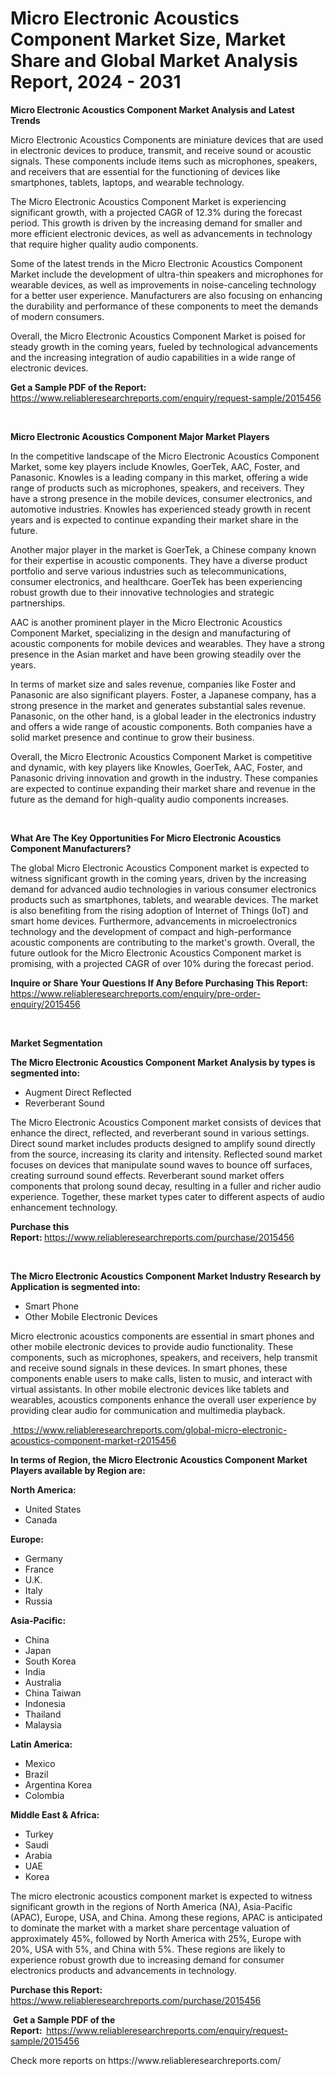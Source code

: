 <p><h1>Micro Electronic Acoustics Component Market Size, Market Share and Global Market Analysis Report, 2024 - 2031</h1></p><p><strong>Micro Electronic Acoustics Component Market Analysis and Latest Trends</strong></p>
<p><p>Micro Electronic Acoustics Components are miniature devices that are used in electronic devices to produce, transmit, and receive sound or acoustic signals. These components include items such as microphones, speakers, and receivers that are essential for the functioning of devices like smartphones, tablets, laptops, and wearable technology.</p><p>The Micro Electronic Acoustics Component Market is experiencing significant growth, with a projected CAGR of 12.3% during the forecast period. This growth is driven by the increasing demand for smaller and more efficient electronic devices, as well as advancements in technology that require higher quality audio components.</p><p>Some of the latest trends in the Micro Electronic Acoustics Component Market include the development of ultra-thin speakers and microphones for wearable devices, as well as improvements in noise-canceling technology for a better user experience. Manufacturers are also focusing on enhancing the durability and performance of these components to meet the demands of modern consumers.</p><p>Overall, the Micro Electronic Acoustics Component Market is poised for steady growth in the coming years, fueled by technological advancements and the increasing integration of audio capabilities in a wide range of electronic devices.</p></p>
<p><strong>Get a Sample PDF of the Report:&nbsp;</strong> <a href="https://www.reliableresearchreports.com/enquiry/request-sample/2015456">https://www.reliableresearchreports.com/enquiry/request-sample/2015456</a></p>
<p>&nbsp;</p>
<p><strong>Micro Electronic Acoustics Component Major Market Players</strong></p>
<p><p>In the competitive landscape of the Micro Electronic Acoustics Component Market, some key players include Knowles, GoerTek, AAC, Foster, and Panasonic. Knowles is a leading company in this market, offering a wide range of products such as microphones, speakers, and receivers. They have a strong presence in the mobile devices, consumer electronics, and automotive industries. Knowles has experienced steady growth in recent years and is expected to continue expanding their market share in the future.</p><p>Another major player in the market is GoerTek, a Chinese company known for their expertise in acoustic components. They have a diverse product portfolio and serve various industries such as telecommunications, consumer electronics, and healthcare. GoerTek has been experiencing robust growth due to their innovative technologies and strategic partnerships.</p><p>AAC is another prominent player in the Micro Electronic Acoustics Component Market, specializing in the design and manufacturing of acoustic components for mobile devices and wearables. They have a strong presence in the Asian market and have been growing steadily over the years.</p><p>In terms of market size and sales revenue, companies like Foster and Panasonic are also significant players. Foster, a Japanese company, has a strong presence in the market and generates substantial sales revenue. Panasonic, on the other hand, is a global leader in the electronics industry and offers a wide range of acoustic components. Both companies have a solid market presence and continue to grow their business.</p><p>Overall, the Micro Electronic Acoustics Component Market is competitive and dynamic, with key players like Knowles, GoerTek, AAC, Foster, and Panasonic driving innovation and growth in the industry. These companies are expected to continue expanding their market share and revenue in the future as the demand for high-quality audio components increases.</p></p>
<p>&nbsp;</p>
<p><strong>What Are The Key Opportunities For Micro Electronic Acoustics Component Manufacturers?</strong></p>
<p><p>The global Micro Electronic Acoustics Component market is expected to witness significant growth in the coming years, driven by the increasing demand for advanced audio technologies in various consumer electronics products such as smartphones, tablets, and wearable devices. The market is also benefiting from the rising adoption of Internet of Things (IoT) and smart home devices. Furthermore, advancements in microelectronics technology and the development of compact and high-performance acoustic components are contributing to the market's growth. Overall, the future outlook for the Micro Electronic Acoustics Component market is promising, with a projected CAGR of over 10% during the forecast period.</p></p>
<p><strong>Inquire or Share Your Questions If Any Before Purchasing This Report:</strong> <a href="https://www.reliableresearchreports.com/enquiry/pre-order-enquiry/2015456">https://www.reliableresearchreports.com/enquiry/pre-order-enquiry/2015456</a></p>
<p>&nbsp;</p>
<p><strong>Market Segmentation</strong></p>
<p><strong>The Micro Electronic Acoustics Component Market Analysis by types is segmented into:</strong></p>
<p><ul><li>Augment Direct Reflected</li><li>Reverberant Sound</li></ul></p>
<p><p>The Micro Electronic Acoustics Component market consists of devices that enhance the direct, reflected, and reverberant sound in various settings. Direct sound market includes products designed to amplify sound directly from the source, increasing its clarity and intensity. Reflected sound market focuses on devices that manipulate sound waves to bounce off surfaces, creating surround sound effects. Reverberant sound market offers components that prolong sound decay, resulting in a fuller and richer audio experience. Together, these market types cater to different aspects of audio enhancement technology.</p></p>
<p><strong>Purchase this Report:&nbsp;</strong><a href="https://www.reliableresearchreports.com/purchase/2015456">https://www.reliableresearchreports.com/purchase/2015456</a></p>
<p>&nbsp;</p>
<p><strong>The Micro Electronic Acoustics Component Market Industry Research by Application is segmented into:</strong></p>
<p><ul><li>Smart Phone</li><li>Other Mobile Electronic Devices</li></ul></p>
<p><p>Micro electronic acoustics components are essential in smart phones and other mobile electronic devices to provide audio functionality. These components, such as microphones, speakers, and receivers, help transmit and receive sound signals in these devices. In smart phones, these components enable users to make calls, listen to music, and interact with virtual assistants. In other mobile electronic devices like tablets and wearables, acoustics components enhance the overall user experience by providing clear audio for communication and multimedia playback.</p></p>
<p><a href="https://www.reliableresearchreports.com/global-micro-electronic-acoustics-component-market-r2015456">&nbsp;https://www.reliableresearchreports.com/global-micro-electronic-acoustics-component-market-r2015456</a></p>
<p><strong>In terms of Region, the Micro Electronic Acoustics Component Market Players available by Region are:</strong></p>
<p>
    <p> <strong> North America: </strong>
        <ul>
            <li>United States</li>
            <li>Canada</li>
        </ul>
        </p> 
    <p> <strong> Europe: </strong>
        <ul>
            <li>Germany</li>
            <li>France</li>
            <li>U.K.</li>
            <li>Italy</li>
            <li>Russia</li>
        </ul>
        </p> 
    <p> <strong> Asia-Pacific: </strong>
        <ul>
            <li>China</li>
            <li>Japan</li>
            <li>South Korea</li>
            <li>India</li>
            <li>Australia</li>
            <li>China Taiwan</li>
            <li>Indonesia</li>
            <li>Thailand</li>
            <li>Malaysia</li>
        </ul>
        </p> 
    <p> <strong> Latin America: </strong>
        <ul>
            <li>Mexico</li>
            <li>Brazil</li>
            <li>Argentina Korea</li>
            <li>Colombia</li>
        </ul>
        </p> 
    <p> <strong> Middle East & Africa: </strong>
        <ul>
            <li>Turkey</li>
            <li>Saudi</li>
            <li>Arabia</li>
            <li>UAE</li>
            <li>Korea</li>
        </ul>
    </p>
    </p>
<p><p>The micro electronic acoustics component market is expected to witness significant growth in the regions of North America (NA), Asia-Pacific (APAC), Europe, USA, and China. Among these regions, APAC is anticipated to dominate the market with a market share percentage valuation of approximately 45%, followed by North America with 25%, Europe with 20%, USA with 5%, and China with 5%. These regions are likely to experience robust growth due to increasing demand for consumer electronics products and advancements in technology.</p></p>
<p><strong>Purchase this Report: </strong><a href="https://www.reliableresearchreports.com/purchase/2015456">https://www.reliableresearchreports.com/purchase/2015456</a></p>
<p>&nbsp;<strong>Get a Sample PDF of the Report:&nbsp;&nbsp;</strong><a href="https://www.reliableresearchreports.com/enquiry/request-sample/2015456">https://www.reliableresearchreports.com/enquiry/request-sample/2015456</a></p>
<p><strong></strong></p>
<p>Check more reports on https://www.reliableresearchreports.com/</p>